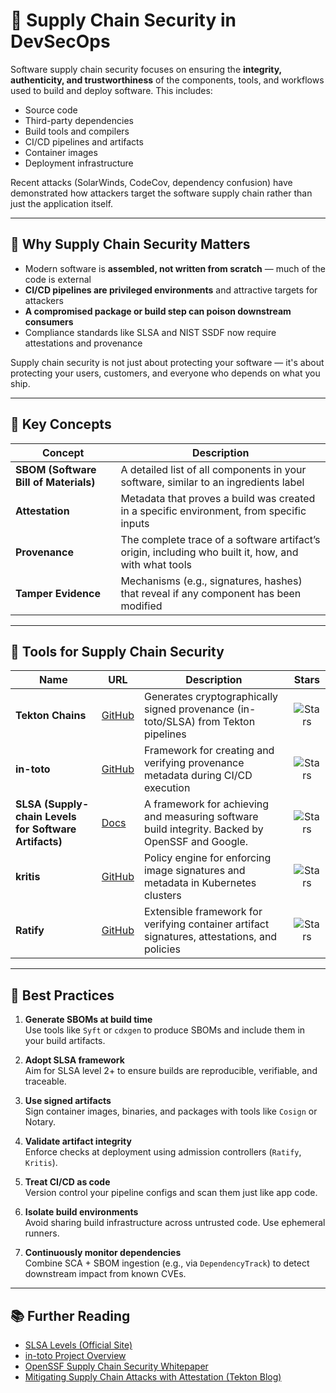 # 🔗 Supply Chain Security in DevSecOps

Software supply chain security focuses on ensuring the **integrity, authenticity, and trustworthiness** of the components, tools, and workflows used to build and deploy software. This includes:

- Source code
- Third-party dependencies
- Build tools and compilers
- CI/CD pipelines and artifacts
- Container images
- Deployment infrastructure

Recent attacks (SolarWinds, CodeCov, dependency confusion) have demonstrated how attackers target the software supply chain rather than just the application itself.

---

## 🎯 Why Supply Chain Security Matters

- Modern software is **assembled, not written from scratch** — much of the code is external
- **CI/CD pipelines are privileged environments** and attractive targets for attackers
- **A compromised package or build step can poison downstream consumers**
- Compliance standards like SLSA and NIST SSDF now require attestations and provenance

Supply chain security is not just about protecting your software — it's about protecting your users, customers, and everyone who depends on what you ship.

---

## 🔐 Key Concepts

| Concept | Description |
|--------|-------------|
| **SBOM (Software Bill of Materials)** | A detailed list of all components in your software, similar to an ingredients label |
| **Attestation** | Metadata that proves a build was created in a specific environment, from specific inputs |
| **Provenance** | The complete trace of a software artifact’s origin, including who built it, how, and with what tools |
| **Tamper Evidence** | Mechanisms (e.g., signatures, hashes) that reveal if any component has been modified |

---

## 🧰 Tools for Supply Chain Security

| Name | URL | Description | Stars |
|------|-----|-------------|:-----:|
| **Tekton Chains** | [GitHub](https://github.com/tektoncd/chains) | Generates cryptographically signed provenance (in-toto/SLSA) from Tekton pipelines | ![Stars](https://img.shields.io/github/stars/tektoncd/chains?style=for-the-badge) |
| **in-toto** | [GitHub](https://github.com/in-toto/attestation/tree/v0.1.0/spec) | Framework for creating and verifying provenance metadata during CI/CD execution | ![Stars](https://img.shields.io/github/stars/in-toto/attestation?style=for-the-badge) |
| **SLSA (Supply-chain Levels for Software Artifacts)** | [Docs](https://slsa.dev/spec/v1.0/) | A framework for achieving and measuring software build integrity. Backed by OpenSSF and Google. | ![Stars](https://img.shields.io/github/stars/slsa-framework/slsa?style=for-the-badge) |
| **kritis** | [GitHub](https://github.com/grafeas/kritis) | Policy engine for enforcing image signatures and metadata in Kubernetes clusters | ![Stars](https://img.shields.io/github/stars/grafeas/kritis?style=for-the-badge) |
| **Ratify** | [GitHub](https://github.com/deislabs/ratify) | Extensible framework for verifying container artifact signatures, attestations, and policies | ![Stars](https://img.shields.io/github/stars/deislabs/ratify?style=for-the-badge) |

---

## 🧬 Best Practices

1. **Generate SBOMs at build time**  
   Use tools like `Syft` or `cdxgen` to produce SBOMs and include them in your build artifacts.

2. **Adopt SLSA framework**  
   Aim for SLSA level 2+ to ensure builds are reproducible, verifiable, and traceable.

3. **Use signed artifacts**  
   Sign container images, binaries, and packages with tools like `Cosign` or Notary.

4. **Validate artifact integrity**  
   Enforce checks at deployment using admission controllers (`Ratify`, `Kritis`).

5. **Treat CI/CD as code**  
   Version control your pipeline configs and scan them just like app code.

6. **Isolate build environments**  
   Avoid sharing build infrastructure across untrusted code. Use ephemeral runners.

7. **Continuously monitor dependencies**  
   Combine SCA + SBOM ingestion (e.g., via `DependencyTrack`) to detect downstream impact from known CVEs.

---

## 📚 Further Reading

- [SLSA Levels (Official Site)](https://slsa.dev/spec/v1.0/)
- [in-toto Project Overview](https://in-toto.io/)
- [OpenSSF Supply Chain Security Whitepaper](https://openssf.org/blog/2023/05/31/openssf-supply-chain-integrity-working-group-provides-security-guidance-practical-frameworks-and-tools/)
- [Mitigating Supply Chain Attacks with Attestation (Tekton Blog)](https://www.ozone.one/supply-chain-security-with-tekton-chains)
